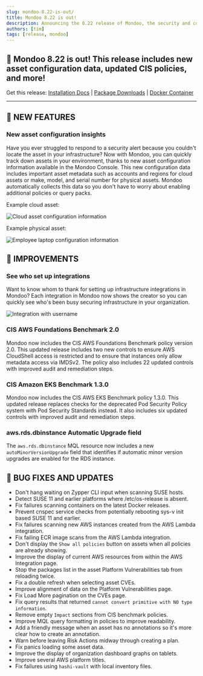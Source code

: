 ```yaml
---
slug: mondoo-8.22-is-out/
title: Mondoo 8.22 is out!
description: Announcing the 8.22 release of Mondoo, the security and compliance platform that prioritizes risks that matter most in your infrastructure.
authors: [tim]
tags: [release, mondoo]
---
```


## 🥳 Mondoo 8.22 is out! This release includes new asset configuration data, updated CIS policies, and more!

Get this release: [Installation Docs](/cnspec/) | [Package Downloads](https://releases.mondoo.com/cnspec/) | [Docker Container](https://hub.docker.com/r/mondoo/cnspec)

---

## 🎉 NEW FEATURES

### New asset configuration insights

Have you ever struggled to respond to a security alert because you couldn't locate the asset in your infrastructure? Now with Mondoo, you can quickly track down assets in your environment, thanks to new asset configuration information available in the Mondoo Console. This new configuration data includes important asset metadata such as accounts and regions for cloud assets or make, model, and serial number for physical assets. Mondoo automatically collects this data so you don't have to worry about enabling additional policies or query packs.

Example cloud asset:

![Cloud asset configuration information](/img/releases/2023-08-07-mondoo-8.22-is-out/cloud_asset.png)

Example physical asset:

![Employee laptop configuration information](/img/releases/2023-08-07-mondoo-8.22-is-out/laptop_asset.png)

## 🧹 IMPROVEMENTS

### See who set up integrations

Want to know whom to thank for setting up infrastructure integrations in Mondoo? Each integration in Mondoo now shows the creator so you can quickly see who's been busy securing infrastructure in your organization.

![Integration with username](/img/releases/2023-08-07-mondoo-8.22-is-out/integration.png)

### CIS AWS Foundations Benchmark 2.0

Mondoo now includes the CIS AWS Foundations Benchmark policy version 2.0. This updated release includes two new controls to ensure AWS CloudShell access is restricted and to ensure that instances only allow metadata access via IMDSv2. The policy also includes 22 updated controls with improved audit and remediation steps.

### CIS Amazon EKS Benchmark 1.3.0

Mondoo now includes the CIS AWS EKS Benchmark policy 1.3.0. This updated release replaces checks for the deprecated Pod Security Policy system with Pod Security Standards instead. It also includes six updated controls with improved audit and remediation steps.

### aws.rds.dbinstance Automatic Upgrade field

The `aws.rds.dbinstance` MQL resource now includes a new `autoMinorVersionUpgrade` field that identifies if automatic minor version upgrades are enabled for the RDS instance.

## 🐛 BUG FIXES AND UPDATES

- Don't hang waiting on Zypper CLI input when scanning SUSE hosts.
- Detect SUSE 11 and earlier platforms where /etc/os-release is absent.
- Fix failures scanning containers on the latest Docker releases.
- Prevent cnspec service checks from potentially rebooting sys-v init based SUSE 11 and earlier.
- Fix failures scanning new AWS instances created from the AWS Lambda integration.
- Fix failing ECR image scans from the AWS Lambda integration.
- Don't display the `Show all policies` button on assets when all policies are already showing.
- Improve the display of current AWS resources from within the AWS Integration page.
- Stop the packages list in the asset Platform Vulnerabilities tab from reloading twice.
- Fix a double refresh when selecting asset CVEs.
- Improve alignment of data on the Platform Vulnerabilities page.
- Fix Load More pagination on the CVEs page.
- Fix query results that returned `cannot convert primitive with NO type information`.
- Remove empty `Impact` sections from CIS benchmark policies.
- Improve MQL query formatting in policies to improve readability.
- Add a friendly message when an asset has no annotations so it's more clear how to create an annotation.
- Warn before leaving Risk Actions midway through creating a plan.
- Fix panics loading some asset data.
- Improve the display of organization dashboard graphs on tablets.
- Improve several AWS platform titles.
- Fix failures using `hashi-vault` with local inventory files.
